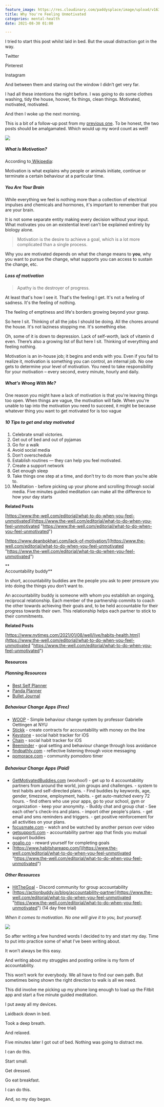 ```yaml
---
feature_image: https://res.cloudinary.com/paddysplace/image/upload/v1630330616/banners/Why_You_re_Feeling_Unmotivated_Right_Now_yz76a4.png
title: Why You're Feeling Unmotivated
categories: mental-health
date: 2021-08-30 01:00

---
```

I tried to start this post whilst laid in bed. But the usual distraction got in the way.

Twitter

Pinterest

Instagram

And between them and staring out the window I didn’t get very far.

I had all these intentions the night before. I was going to do some clothes washing, tidy the house, hoover, fix things, clean things. Motivated, motivated, motivated.

And then I woke up the next morning.

This is a bit of a follow-up post from my [previous one](https://blog.thisispaddys.space/mental-health/2021/08/20/keeping-life-in-focus/ "Losing Focus"). To be honest, the two posts should be amalgamated. Which would up my word count as well!

![](https://res.cloudinary.com/paddysplace/image/upload/v1630331390/banners/Understanding_motivation_is_one_of_the_most_important_things_we_can_do_in_our_lives_because_it_has_such_a_bearing_on_why_we_do_the_things_we_do_and_whether_we_enjoy_them_or_not._Clayton_Christensen_sdlofz.png)

##### What Is Motivation?

According to[ Wikipedia](https://en.m.wikipedia.org/wiki/Motivation):

Motivation is what explains why people or animals initiate, continue or terminate a certain behaviour at a particular time.

##### You Are Your Brain

While everything we feel is nothing more than a collection of electrical impulses and chemicals and hormones, it's important to remember that you are your brain.

It is not some separate entity making every decision without your input. What motivates you on an existential level can't be explained entirely by biology alone.

> Motivation is the desire to achieve a goal, which is a lot more complicated than a single process.

Why you are motivated depends on what the change means to **you**, why you want to pursue the change, what supports you can access to sustain the change, etc.

##### Loss of motivation

> Apathy is the destroyer of progress.

At least that's how I see it. That's the feeling I get. It's not a feeling of sadness. It's the feeling of nothing.

The feeling of emptiness and life's borders growing beyond your grasp.

So here I sit. Thinking of all the jobs I should be doing. All the chores around the house. It's not laziness stopping me. It's something else.

Oh, some of it is down to depression. Lack of self-worth, lack of vitamin d even. There’s also a growing list of But here I sit. Thinking of everything and feeling nothing.

Motivation is an in-house job; it begins and ends with you. Even if you fail to realize it, motivation is something you can control, an internal job. No one gets to determine your level of motivation. You need to take responsibility for your motivation – every second, every minute, hourly and daily.

##### What's Wrong With Me?

One reason you might have a lack of motivation is that you're leaving things too open. When things are vague, the motivation will fade. When you're unable to tap into the motivation you need to succeed, it might be because whatever thing you want to get motivated for is too vague

##### 10 Tips to get and stay motivated

 1. Celebrate small victories.
 2. Get out of bed and out of pyjamas
 3. Go for a walk
 4. Avoid social media
 5. Don’t overschedule
 6. Establish routines — they can help you feel motivated.
 7. Create a support network
 8. Get enough sleep
 9. Take things one step at a time, and don’t try to do more than you’re able to.
10. Meditation - before picking up your phone and scrolling through social media. Five minutes guided meditation can make all the difference to how your day starts

**Related Posts**

[https://www.the-well.com/editorial/what-to-do-when-you-feel-unmotivated](https://www.the-well.com/editorial/what-to-do-when-you-feel-unmotivated "https://www.the-well.com/editorial/what-to-do-when-you-feel-unmotivated")

[https://www.deanbokhari.com/lack-of-motivation/](https://www.the-well.com/editorial/what-to-do-when-you-feel-unmotivated "https://www.the-well.com/editorial/what-to-do-when-you-feel-unmotivated")

\**  
Accountability buddy**

In short, accountability buddies are the people you ask to peer pressure you into doing the things you don’t want to.

An accountability buddy is someone with whom you establish an ongoing, reciprocal relationship. Each member of the partnership commits to coach the other towards achieving their goals and, to be held accountable for their progress towards their own. This relationship helps each partner to stick to their commitments.

**Related Posts**

[https://www.nytimes.com/2021/01/08/well/live/habits-health.html](https://www.the-well.com/editorial/what-to-do-when-you-feel-unmotivated "https://www.the-well.com/editorial/what-to-do-when-you-feel-unmotivated")

#### **Resources**

##### Planning Resources

* [Best Self Planner](https://bestself.co/products/self-planner)
* [Panda Planner](https://pandaplanner.com/)
* [Bullet Journal](https://bulletjournal.com/)

##### Behaviour Change Apps (Free)

* [WOOP](https://woopmylife.org/en/home) - Simple behaviour change system by professor Gabrielle Oettingen at NYU
* [Stickk](https://www.stickk.com/) - create contracts for accountability with money on the line
* [Keystone](https://apps.apple.com/us/app/keystone-social-habit-tracker/id1493561606) - social habit tracker for iOS
* [Chain](https://apps.apple.com/us/app/chain-form-share-habits/id1543579685) - social habit tracker for iOS
* [Beeminder](http://www.beeminder.com/) - goal setting and behaviour change through loss avoidance
* [findpathly.com](https://findpathly.com/) - reflective listening through voice messaging
* [pomorace.com](https://pomorace.com/) - community pomodoro timer

##### 

##### Behaviour Change Apps (Paid)

* [GetMotivatedBuddies.com](https://www.getmotivatedbuddies.com/) (woohoo!) - get up to 4 accountability partners from around the world, join groups and challenges. - system to test habits and self-directed plans. - Find buddies by keywords, age, gender, timezone, employment, habits. - get auto-matched every 72 hours. - find others who use your apps, go to your school, gym or organization - keep your anonymity. - Buddy chat and group chat - See each other's check-ins and plans. - import other people's plans. - get email and sms reminders and triggers. - get positive reinforcement for all activities on your plans.
* [focusmate.com](https://www.focusmate.com/) - watch and be watched by another person over video
* [getsupporti.com](https://getsupporti.com/) - accountability partner app that finds you mutual support buddies
* [goalio.co](https://www.goalio.co/) - reward yourself for completing goals
* [https://www.habitshareapp.com/](https://www.the-well.com/editorial/what-to-do-when-you-feel-unmotivated "https://www.the-well.com/editorial/what-to-do-when-you-feel-unmotivated")

##### Other Resources

* [HitTheGoal](https://discord.gg/VENeGMT) - Discord community for group accountability
* [https://actionbuddy.io/blog/accountability-partner](https://www.the-well.com/editorial/what-to-do-when-you-feel-unmotivated "https://www.the-well.com/editorial/what-to-do-when-you-feel-unmotivated") (14 day free trial)

_When it comes to motivation. No one will give it to you, but yourself._

![](https://res.cloudinary.com/paddysplace/image/upload/v1630325671/blog/silent-film-board--later-that-same-day_kkvifn.jpg)

So after writing a few hundred words I decided to try and start my day. Time to put into practice some of what I’ve been writing about.

It won’t always be this easy.

And writing about my struggles and posting online is my form of accountability.

This won’t work for everybody. We all have to find our own path. But sometimes being shown the right direction to walk is all we need.

This did involve me picking up my phone long enough to load up the Fitbit app and start a five minute guided meditation.

I put away all my devices.

Laidback down in bed.

Took a deep breath.

And relaxed.

Five minutes later I got out of bed. Nothing was going to distract me.

I can do this.

Start small.

Get dressed.

Go eat breakfast.

I can do this.

And, so my day began.